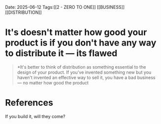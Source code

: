 Date: 2025-06-12
Tags:[[2 - ZERO TO ONE]] [[BUSINESS]] [[DISTRIBUTION]] 

# It's doesn't matter how good your product is if you don't have any way to distribute it — its flawed

>*It's better to think of distribution as something essential to the design of your product. If you've invented something new but you haven't invented an effective way to sell it, you have a bad business — no matter how good the product 
# References 
If you build it, will they come?